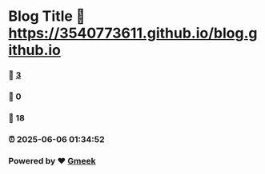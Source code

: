 # Blog Title :link: https://3540773611.github.io/blog.github.io 
### :page_facing_up: [3](https://3540773611.github.io/blog.github.io/tag.html) 
### :speech_balloon: 0 
### :hibiscus: 18 
### :alarm_clock: 2025-06-06 01:34:52 
### Powered by :heart: [Gmeek](https://github.com/Meekdai/Gmeek)
